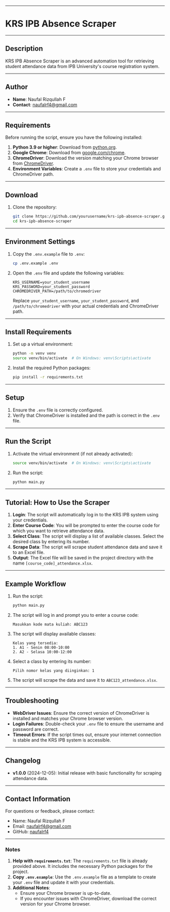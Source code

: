 
---

# KRS IPB Absence Scraper
---
## **Description**
KRS IPB Absence Scraper  is an advanced automation tool for retrieving student attendance data from IPB University's course registration system.

---

## **Author**
- **Name**: Naufal Rizqullah F  
- **Contact**: [naufalrf4@gmail.com](mailto:naufalrf4@gmail.com)  

---

## **Requirements**
Before running the script, ensure you have the following installed:

1. **Python 3.9 or higher**: Download from [python.org](https://www.python.org/downloads/).
2. **Google Chrome**: Download from [google.com/chrome](https://www.google.com/chrome/).
3. **ChromeDriver**: Download the version matching your Chrome browser from [ChromeDriver](https://sites.google.com/chromium.org/driver/).
4. **Environment Variables**: Create a `.env` file to store your credentials and ChromeDriver path.

---

## **Download**
1. Clone the repository:
   ```bash
   git clone https://github.com/yourusername/krs-ipb-absence-scraper.git
   cd krs-ipb-absence-scraper
   ```

---

## **Environment Settings**
1. Copy the `.env.example` file to `.env`:
   ```bash
   cp .env.example .env
   ```
2. Open the `.env` file and update the following variables:
   ```env
   KRS_USERNAME=your_student_username
   KRS_PASSWORD=your_student_password
   CHROMEDRIVER_PATH=/path/to/chromedriver
   ```
   Replace `your_student_username`, `your_student_password`, and `/path/to/chromedriver` with your actual credentials and ChromeDriver path.

---

## **Install Requirements**
1. Set up a virtual environment:
   ```bash
   python -m venv venv
   source venv/bin/activate  # On Windows: venv\Scripts\activate
   ```
2. Install the required Python packages:
   ```bash
   pip install -r requirements.txt
   ```

---

## **Setup**
1. Ensure the `.env` file is correctly configured.
2. Verify that ChromeDriver is installed and the path is correct in the `.env` file.

---

## **Run the Script**
1. Activate the virtual environment (if not already activated):
   ```bash
   source venv/bin/activate  # On Windows: venv\Scripts\activate
   ```
2. Run the script:
   ```bash
   python main.py
   ```

---

## **Tutorial: How to Use the Scraper**
1. **Login**: The script will automatically log in to the KRS IPB system using your credentials.
2. **Enter Course Code**: You will be prompted to enter the course code for which you want to retrieve attendance data.
3. **Select Class**: The script will display a list of available classes. Select the desired class by entering its number.
4. **Scrape Data**: The script will scrape student attendance data and save it to an Excel file.
5. **Output**: The Excel file will be saved in the project directory with the name `[course_code]_attendance.xlsx`.

---

## **Example Workflow**
1. Run the script:
   ```bash
   python main.py
   ```
2. The script will log in and prompt you to enter a course code:
   ```
   Masukkan kode mata kuliah: ABC123
   ```
3. The script will display available classes:
   ```
   Kelas yang tersedia:
   1. A1 - Senin 08:00-10:00
   2. A2 - Selasa 10:00-12:00
   ```
4. Select a class by entering its number:
   ```
   Pilih nomor kelas yang diinginkan: 1
   ```
5. The script will scrape the data and save it to `ABC123_attendance.xlsx`.

---

## **Troubleshooting**
- **WebDriver Issues**: Ensure the correct version of ChromeDriver is installed and matches your Chrome browser version.
- **Login Failures**: Double-check your `.env` file to ensure the username and password are correct.
- **Timeout Errors**: If the script times out, ensure your internet connection is stable and the KRS IPB system is accessible.

---

## **Changelog**
- **v1.0.0** (2024-12-05): Initial release with basic functionality for scraping attendance data.

---

## **Contact Information**
For questions or feedback, please contact:  
- Name: Naufal Rizqullah F  
- Email: [naufalrf4@gmail.com](mailto:naufalrf4@gmail.com)  
- GitHub: [naufalrf4](https://github.com/naufalrf4)  

---

### **Notes**
1. **Help with `requirements.txt`**: The `requirements.txt` file is already provided above. It includes the necessary Python packages for the project.
2. **Copy `.env.example`**: Use the `.env.example` file as a template to create your `.env` file and update it with your credentials.
3. **Additional Notes**:
   - Ensure your Chrome browser is up-to-date.
   - If you encounter issues with ChromeDriver, download the correct version for your Chrome browser.
